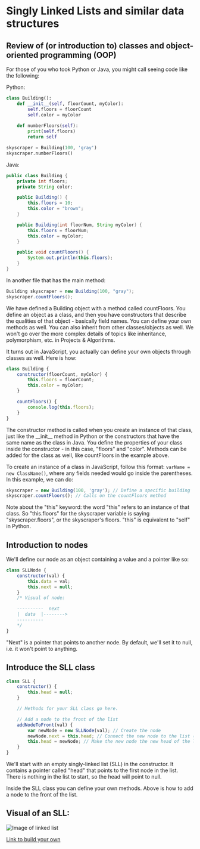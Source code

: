 # Singly Linked Lists and similar data structures

## Review of (or introduction to) classes and object-oriented programming (OOP)
For those of you who took Python or Java, you might call seeing code like the following:

Python:
```py
class Building():
    def __init__(self, floorCount, myColor):
        self.floors = floorCount
        self.color = myColor
    
    def numberFloors(self):
        print(self.floors)
        return self

skyscraper = Building(100, 'gray')
skyscraper.numberFloors()
```

Java:
```java
public class Building {
    private int floors;
    private String color;

    public Building() {
        this.floors = 10;
        this.color = "brown";
    }

    public Building(int floorNum, String myColor) {
        this.floors = floorNum;
        this.color = myColor;
    }

    public void countFloors() {
        System.out.println(this.floors);
    }
}
```
In another file that has the main method:
```java
Building skyscraper = new Building(100, "gray");
skyscraper.countFloors();
```
We have defined a Building object with a method called countFloors.  You define an object as a class, and then you have constructors that describe the qualities of that object - basically field names.  You can define your own methods as well.  You can also inherit from other classes/objects as well.  We won't go over the more complex details of topics like inheritance, polymorphism, etc. in Projects & Algorithms.

It turns out in JavaScript, you actually can define your own objects through classes as well.  Here is how:

```js
class Building {
    constructor(floorCount, myColor) {
        this.floors = floorCount;
        this.color = myColor;
    }

    countFloors() {
        console.log(this.floors);
    }
}
```
The constructor method is called when you create an instance of that class, just like the \_\_init\_\_ method in Python or the constructors that have the same name as the class in Java.  You define the properties of your class inside the constructor - in this case, "floors" and "color".  Methods can be added for the class as well, like countFloors in the example above.

To create an instance of a class in JavaScript, follow this format: `varName = new ClassName()`, where any fields needed would go inside the parentheses.  In this example, we can do:
```js
skyscraper = new Building(100, 'gray'); // Define a specific building
skyscraper.countFloors(); // Calls on the countFloors method
```

Note about the "this" keyword: the word "this" refers to an instance of that class.  So "this.floors" for the skyscraper variable is saying "skyscraper.floors", or the skyscraper's floors.  "this" is equivalent to "self" in Python.

## Introduction to nodes

We'll define our node as an object containing a value and a pointer like so:

```js
class SLLNode {
    constructor(val) {
        this.data = val;
        this.next = null;
    }
    /* Visual of node:

    ----------  next
    |  data  |-------->
    ----------
    */
}
```
"Next" is a pointer that points to another node.  By default, we'll set it to null, i.e. it won't point to anything.

## Introduce the SLL class
```js
class SLL {
    constructor() {
        this.head = null;
    }

    // Methods for your SLL class go here.

    // Add a node to the front of the list
    addNodeToFront(val) {
        var newNode = new SLLNode(val); // Create the node
        newNode.next = this.head; // Connect the new node to the list (if there are nodes to connect to, otherwise this points to null)
        this.head = newNode; // Make the new node the new head of the list
    }
}
```
We'll start with an empty singly-linked list (SLL) in the constructor.  It contains a pointer called "head" that points to the first node in the list.  There is nothing in the list to start, so the head will point to null.

Inside the SLL class you can define your own methods.  Above is how to add a node to the front of the list.

## Visual of an SLL:
![Image of linked list](https://miro.medium.com/max/1940/1*f2oDQ0cdY54olxCFOIMIdQ.png)

[Link to build your own](https://visualgo.net/en/list)